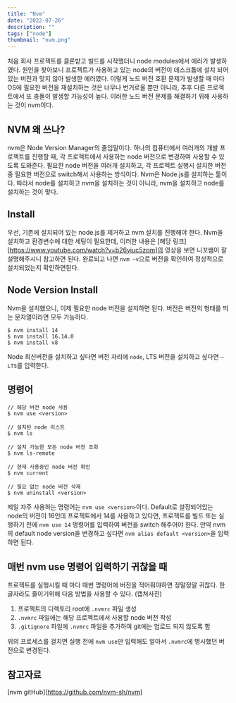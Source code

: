```yaml
---
title: "Nvm"
date: "2022-07-26"
description: ""
tags: ["node"]
thumbnail: "nvm.png"
---
```


처음 회사 프로젝트를 클론받고 빌드를 시작했더니 node modules에서 에러가 발생하였다. 원인을 찾아보니 프로젝트가 사용하고 있는 node의 버전이 데스크톱에 설치 되어있는 버전과 맞지 않아 발생한 에러였다.
이렇게 노드 버전 호환 문제가 발생할 때 마다 OS에 필요한 버전을 재설치하는 것은 너무나 번거로울 뿐만 아니라, 추후 다른 프로젝트에서 또 충돌이 발생할 가능성이 높다.
이러한 노드 버전 문제를 해결하기 위해 사용하는 것이 nvm이다.

## NVM 왜 쓰나?

nvm은 Node Version Manager의 줄임말이다.
하나의 컴퓨터에서 여러개의 개발 프로젝트를 진행할 때, 각 프로젝트에서 사용하는 node 버전으로 변경하여 사용할 수 있도록 도와준다.
필요한 node 버전을 여러개 설치하고, 각 프로젝트 실행시 설치한 버전 중 필요한 버전으로 switch해서 사용하는 방식이다.
Nvm은 Node.js를 설치하는 툴이다. 따라서 node를 설치하고 nvm을 설치하는 것이 아니라, nvm을 설치하고 node를 설치하는 것이 맞다.

## Install

우선, 기존에 설치되어 있는 node.js를 제거하고 nvm 설치를 진행해야 한다.
Nvm을 설치하고 환경변수에 대한 세팅이 필요한데, 이러한 내용은 [해당 링크][https://www.youtube.com/watch?v=b26yiuc5zpm]의 영상을 보면 니꼬쌤이 잘 설명해주시니 참고하면 된다. 완료되고 나면 `nvm —v`으로 버전을 확인하여 정상적으로 설치되었는지 확인하면된다.

## Node Version Install

Nvm을 설치했으니, 이제 필요한 node 버전을 설치하면 된다.
버전은 버전의 형태를 띄는 문자열이라면 모두 가능하다.

```
$ nvm install 14
$ nvm install 16.14.0
$ nvm install v8
```

Node 최신버전을 설치하고 싶다면 버전 자리에 `node`, LTS 버전을 설치하고 싶다면 `—LTS`를 입력한다.

## 명령어

```
// 해당 버전 node 사용
$ nvm use <version>

// 설치된 node 리스트
$ nvm ls

// 설치 가능한 모든 node 버전 조회
$ nvm ls-remote

// 현재 사용중인 node 버전 확인
$ nvm current

// 필요 없는 node 버전 삭제
$ nvm uninstall <version>
```

제일 자주 사용하는 명령어는 `nvm use <version>`이다.
Default로 설정되어있는 node의 버전이 16인데 프로젝트에서 14를 사용하고 있다면, 프로젝트를 빌드 또는 실행하기 전에 `nvm use 14` 명령어를 입력하여 버전을 switch 해주어야 한다. 만약 nvm의 default node version을 변경하고 싶다면 `nvm alias default <version>`을 입력하면 된다.

## 매번 nvm use 명령어 입력하기 귀찮을 때

프로젝트를 실행시킬 때 마다 매번 명령어에 버전을 적어줘야하면 정말정말 귀찮다. 한 글자라도 줄이기위해 다음 방법을 사용할 수 있다.
(캡쳐사진)

1. 프로젝트의 디렉토리 root에 `.nvmrc` 파일 생성
2. `.nvmrc` 파일에는 해당 프로젝트에서 사용할 node 버전 작성
3. `.gitignore` 파일에 `.nvmrc` 파일을 추가하여 git에는 업로드 되지 않도록 함

위의 프로세스를 걸치면 실행 전에 `nvm use`만 입력해도 알아서 `.nvmrc`에 명시했던 버전으로 변경된다.

## 참고자료

[nvm gitHub][https://github.com/nvm-sh/nvm]
